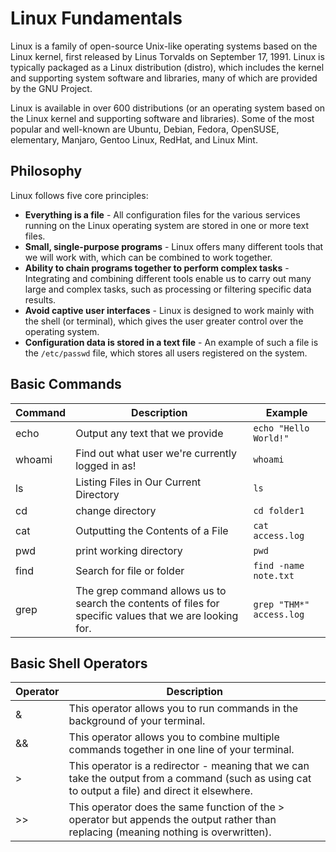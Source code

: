 # Linux Fundamentals

Linux is a family of open-source Unix-like operating systems based on the Linux kernel, first released by Linus Torvalds on September 17, 1991. Linux is typically packaged as a Linux distribution (distro), which includes the kernel and supporting system software and libraries, many of which are provided by the GNU Project.

Linux is available in over 600 distributions (or an operating system based on the Linux kernel and supporting software and libraries). Some of the most popular and well-known are Ubuntu, Debian, Fedora, OpenSUSE, elementary, Manjaro, Gentoo Linux, RedHat, and Linux Mint.

## Philosophy

Linux follows five core principles:

- **Everything is a file** - All configuration files for the various services running on the Linux operating system are stored in one or more text files.
- **Small, single-purpose programs** - Linux offers many different tools that we will work with, which can be combined to work together.
- **Ability to chain programs together to perform complex tasks** -	Integrating and combining different tools enable us to carry out many large and complex tasks, such as processing or filtering specific data results.
- **Avoid captive user interfaces** -	Linux is designed to work mainly with the shell (or terminal), which gives the user greater control over the operating system.
- **Configuration data is stored in a text file** - An example of such a file is the `/etc/passwd` file, which stores all users registered on the system.

## Basic Commands

| Command 	| Description                                                                                             	| Example                             	|
|---------	|---------------------------------------------------------------------------------------------------------	|-------------------------------------	|
| echo    	| Output any text that we provide                                                                         	| ```echo "Hello World!"```           	|
| whoami  	| Find out what user we're currently logged in as!                                                        	| ```whoami```                        	|
| ls      	| Listing Files in Our Current Directory                                                                  	| ```ls```                            	|
| cd      	| change directory                                                                                        	| ```cd folder1```                    	|
| cat     	| Outputting the Contents of a File                                                                       	| ```cat access.log```                	|
| pwd     	| print working directory                                                                                 	| ```pwd```                           	|
| find    	| Search for file or folder                                                                               	| ```find -name note.txt```           	|
| grep    	| The grep command allows us to search the contents of files for specific values that we are looking for. 	| ```grep "THM*" access.log``` 	|


## Basic Shell Operators

| Operator 	| Description                                                                                                                                      	|
|----------	|--------------------------------------------------------------------------------------------------------------------------------------------------	|
| &        	| This operator allows you to run commands in the background of your terminal.                                                                     	|
| &&       	| This operator allows you to combine multiple commands together in one line of your terminal.                                                     	|
| >        	| This operator is a redirector - meaning that we can take the output from a command (such as using cat to output a file) and direct it elsewhere. 	|
| >>       	| This operator does the same function of the > operator but appends the output rather than replacing (meaning nothing is overwritten).            	|

